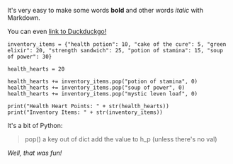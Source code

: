 It's very easy to make some words **bold** and other words *italic* with Markdown.

You can even [link to Duckduckgo!](https://html.duckduckgo.com)

    inventory_items = {"health potion": 10, "cake of the cure": 5, "green elixir": 20, "strength sandwich": 25, "potion of stamina": 15, "soup of power": 30}
    
    health_hearts = 20
    
    health_hearts += inventory_items.pop("potion of stamina", 0)
    health_hearts += inventory_items.pop("soup of power", 0)
    health_hearts += inventory_items.pop("mystic leven loaf", 0)
    
    print("Health Heart Points: " + str(health_hearts))
    print("Inventory Items: " + str(inventory_items))

It's a bit of Python:

> pop() a key out of dict
> add the value to h_p
> (unless there's no val)

*Well, that was fun!*